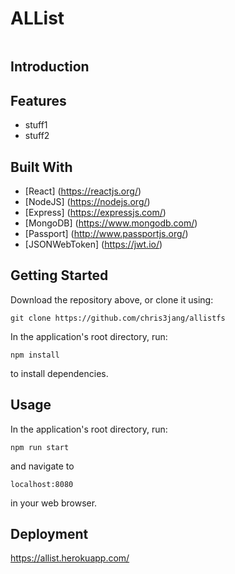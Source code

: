 # ALList
<p align="center">
<img src=""  />
</p>

## Introduction


## Features
- stuff1
- stuff2

## Built With
- [React] (https://reactjs.org/)
- [NodeJS] (https://nodejs.org/)
- [Express] (https://expressjs.com/)
- [MongoDB] (https://www.mongodb.com/)
- [Passport] (http://www.passportjs.org/)
- [JSONWebToken] (https://jwt.io/)


## Getting Started
Download the repository above, or clone it using:
```
git clone https://github.com/chris3jang/allistfs
```
In the application's root directory, run:
```
npm install
```
to install dependencies.

## Usage
In the application's root directory, run:
```
npm run start
```
and navigate to 
```
localhost:8080
```
in your web browser.

## Deployment
https://allist.herokuapp.com/
